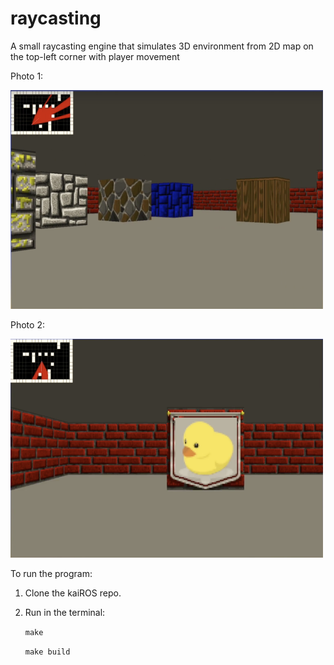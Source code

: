 # raycasting

A small raycasting engine that simulates 3D environment from 2D map on the top-left corner with player movement

Photo 1: 

<img src="https://github.com/zhishan03/raycasting/blob/main/pic1.png" alt="alt text" width="500" height="350">

Photo 2:

<img src="https://github.com/zhishan03/raycasting/blob/main/pic2.png" alt="alt text" width="500" height="350">

To run the program:
1. Clone the kaiROS repo.
2. Run in the terminal:

   `make`
   
   `make build`
